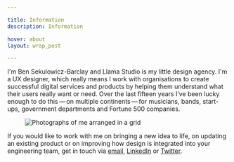```yaml
---

title: Information
description: Information

hover: about
layout: wrap_post

---
```


I'm Ben Sekulowicz-Barclay and Llama Studio is my little design agency. I'm a UX designer, which really means I work with organisations to create successful digital services and products by helping them understand what their users really want or need. Over the last fifteen years I’ve been lucky enough to do this&thinsp;&mdash;&thinsp;on multiple continents&thinsp;&mdash;&thinsp;for musicians, bands, start-ups, government departments and Fortune 500 companies. 

<figure>
  <picture>
    <source media="(min-width:667px) and (max-width:767px)" srcset="/assets/images/about-fablet.jpg">
    <source media="(min-width:768px) and (max-width:1023px)" srcset="/assets/images/about-tablet_portrait.jpg">
    <source media="(min-width:1024px) and (max-width:1279px)" srcset="/assets/images/about-tablet_landscape.jpg">
    <source media="(min-width:1280px) and (max-width:1439px)" srcset="/assets/images/about-laptop.jpg">
    <source media="(min-width:1440px)" srcset="/assets/images/about-cinema.jpg">
    <img src="/assets/images/about-mobile.jpg" alt="Photographs of me arranged in a grid" />
  </picture>
</figure>

If you would like to work with me on bringing a new idea to life, on updating an existing product or on improving how design is integrated into your engineering team, get in touch via [email](mailto:hey@llama.studio), [LinkedIn](https://www.linkedin.com/company/llama-studio-ltd) or [Twitter](https://twitter.com/llamastudioltd).